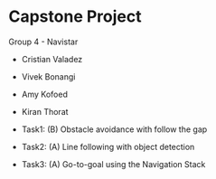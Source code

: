 # Capstone Project #
Group 4 - Navistar

* Cristian Valadez
* Vivek Bonangi
* Amy Kofoed
* Kiran Thorat

* Task1: (B) Obstacle avoidance with follow the gap
* Task2: (A) Line following with object detection
* Task3: (A) Go-to-goal using the Navigation Stack
